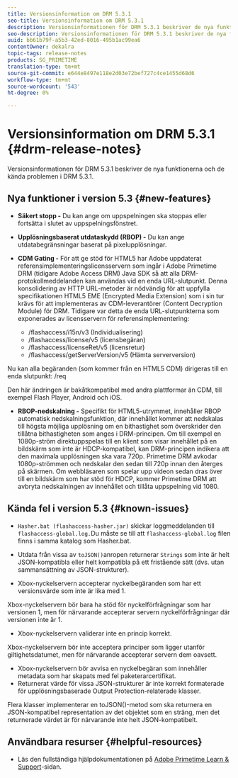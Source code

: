 ```yaml
---
title: Versionsinformation om DRM 5.3.1
seo-title: Versionsinformation om DRM 5.3.1
description: Versionsinformationen för DRM 5.3.1 beskriver de nya funktionerna och de kända problemen i DRM 5.3.1.
seo-description: Versionsinformationen för DRM 5.3.1 beskriver de nya funktionerna och de kända problemen i DRM 5.3.1.
uuid: bb61b79f-a5b3-42ed-8016-495b1ac99ea6
contentOwner: dekalra
topic-tags: release-notes
products: SG_PRIMETIME
translation-type: tm+mt
source-git-commit: e644e8497e118e2d03e72bef727c4ce1455d68d6
workflow-type: tm+mt
source-wordcount: '543'
ht-degree: 0%

---
```



# Versionsinformation om DRM 5.3.1 {#drm-release-notes}

Versionsinformationen för DRM 5.3.1 beskriver de nya funktionerna och de kända problemen i DRM 5.3.1.

## Nya funktioner i version 5.3 {#new-features}

* **Säkert stopp -** Du kan ange om uppspelningen ska stoppas eller fortsätta i slutet av uppspelningsfönstret.
* **Upplösningsbaserat utdataskydd (RBOP) -** Du kan ange utdatabegränsningar baserat på pixelupplösningar.
* **CDM Gating -** För att ge stöd för HTML5 har Adobe uppdaterat referensimplementeringslicensservern som ingår i Adobe Primetime DRM (tidigare Adobe Access DRM) Java SDK så att alla DRM-protokollmeddelanden kan användas vid en enda URL-slutpunkt. Denna konsolidering av HTTP URL-metoder är nödvändig för att uppfylla specifikationen HTML5 EME (Encrypted Media Extension) som i sin tur krävs för att implementeras av CDM-leverantörer (Content Decryption Module) för DRM. Tidigare var detta de enda URL-slutpunkterna som exponerades av licensservern för referensimplementering:

   * /flashaccess/i15n/v3 (Individualisering)
   * /flashaccess/license/v5 (licensbegäran)
   * /flashaccess/licenseRet/v5 (licensretur)
   * /flashaccess/getServerVersion/v5 (Hämta serverversion)

Nu kan alla begäranden (som kommer från en HTML5 CDM) dirigeras till en enda slutpunkt: /req

Den här ändringen är bakåtkompatibel med andra plattformar än CDM, till exempel Flash Player, Android och iOS.

* **RBOP-nedskalning -** Specifikt för HTML5-utrymmet, innehåller RBOP automatisk nedskalningsfunktion, där innehållet kommer att nedskalas till högsta möjliga upplösning om en bithastighet som överskrider den tillåtna bithastigheten som anges i DRM-principen. Om till exempel en 1080p-ström direktuppspelas till en klient som visar innehållet på en bildskärm som inte är HDCP-kompatibel, kan DRM-principen indikera att den maximala upplösningen ska vara 720p. Primetime DRM avkodar 1080p-strömmen och nedskalar den sedan till 720p innan den återges på skärmen. Om webbläsaren som spelar upp videon sedan dras över till en bildskärm som har stöd för HDCP, kommer Primetime DRM att avbryta nedskalningen av innehållet och tillåta uppspelning vid 1080.

## Kända fel i version 5.3 {#known-issues}

* `Hasher.bat (flashaccess-hasher.jar)` skickar loggmeddelanden till  `flashaccess-global.log.`Du måste se till att  `flashaccess-global.log` filen finns i samma katalog som Hasher.bat.

* Utdata från vissa av `toJSON()`anropen returnerar `Strings` som inte är helt JSON-kompatibla eller helt kompatibla på ett fristående sätt (dvs. utan sammansättning av JSON-strukturer).

* Xbox-nyckelservern accepterar nyckelbegäranden som har ett versionsvärde som inte är lika med 1.

Xbox-nyckelservern bör bara ha stöd för nyckelförfrågningar som har versionen 1, men för närvarande accepterar servern nyckelförfrågningar där versionen inte är 1.

* Xbox-nyckelservern validerar inte en princip korrekt.

Xbox-nyckelservern bör inte acceptera principer som ligger utanför giltighetsdatumet, men för närvarande accepterar servern dem oavsett.

* Xbox-nyckelservern bör avvisa en nyckelbegäran som innehåller metadata som har skapats med fel paketerarcertifikat.
* Returnerat värde för vissa JSON-strukturer är inte korrekt formaterade för upplösningsbaserade Output Protection-relaterade klasser.

Flera klasser implementerar en toJSON()-metod som ska returnera en JSON-kompatibel representation av det objektet som en sträng, men det returnerade värdet är för närvarande inte helt JSON-kompatibelt.

## Användbara resurser {#helpful-resources}

* Läs den fullständiga hjälpdokumentationen på [Adobe Primetime Learn &amp; Support](https://helpx.adobe.com/support/primetime.html)-sidan.
